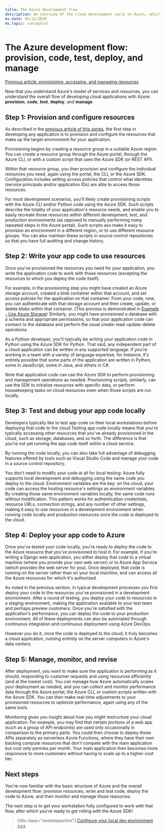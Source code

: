 ```yaml
---
title: The Azure development flow
description: An overview of the cloud development cycle on Azure, which involves provisioning, coding, testing, deployment, and management.
ms.date: 05/12/2020
ms.topic: conceptual
---
```


# The Azure development flow: provision, code, test, deploy, and manage

[Previous article: provisioning, accessing, and managing resources](cloud-development-provisioning.md)

Now that you understand Azure's model of services and resources, you can understand the overall flow of developing cloud applications with Azure: **provision**, **code**, **test**, **deploy**, and **manage**.

## Step 1: Provision and configure resources

As described in the [previous article of this series](cloud-development-provisioning.md), the first step in developing any application is to provision and configure the resources that make up the target environment for your application.

Provisioning begins by creating a resource group in a suitable Azure region. You can create a resource group through the Azure portal, through the Azure CLI, or with a custom script that uses the Azure SDK (or REST API).

Within that resource group, you then provision and configure the individual resources you need, again using the portal, the CLI, or the Azure SDK. Configuration includes setting access policies that control what identities (service principals and/or application IDs) are able to access those resources.

For most development scenarios, you'll likely create provisioning scripts with the Azure CLI and/or Python code using the Azure SDK. Such scripts describe the totality of your application's resource needs, and enable you to easily recreate those resources within different development, test, and production environments (as opposed to manually performing many repeated steps in the Azure portal). Such scripts aso make it easy to provision an environment in a different region, or to use different resource groups. You can also maintain these scripts in source control repositories so that you have full auditing and change history.

## Step 2: Write your app code to use resources

Once you've provisioned the resources you need for your application, you write the application code to work with those resources (excepting the resources to which you deploy the code itself).

For example, in the provisioning step you might have created an Azure storage account, created a blob container within that account, and set access policies for the application on that container. From your code, now, you can authenticate with that storage account and then create, update, or delete blobs within that container. (This process is demonstrated in [Example - Use Azure Storage](azure-sdk-example-storage.md)) Similarly, you might have provisioned a database with a schema and appropriate permissions, so that your application code can connect to the database and perform the usual create-read-update-delete operations.

As a Python developer, you'll typically be writing your application code in Python using the Azure SDK for Python. That said, any independent part of a cloud application can be written in any supported language. If you're working in a team with a variety of language expertise, for instance, it's entirely possible that some parts of the application are written in Python, some in JavaScript, some in Java, and others in C#.

Note that application code can use the Azure SDK to perform provisioning and management operations as needed. Provisioning scripts, similarly, can use the SDK to initialize resources with specific data, or perform housekeeping tasks on cloud resources even when those scripts are run locally.

## Step 3: Test and debug your app code locally

Developers typically like to test app code on their local workstations before deploying that code to the cloud Testing app code locally means that you're typically accessing other resources that you've already provisioned in the cloud, such as storage, databases, and so forth. The difference is that you're not yet running the app code itself within a cloud service.

By running the code locally, you can also take full advantage of debugging features offered by tools such as Visual Studio Code and manage your code in a source control repository.

You don't need to modify your code at all for local testing: Azure fully supports local development and debugging using the same code you deploy to the cloud. Environment variables are the key: on the cloud, your code can access the hosting resource's settings as environment variables. By creating those same environment variables locally, the same code runs without modification. This pattern works for authentication credentials, resource URLs, connection strings, and any number of other settings, making it easy to use resources in a development environment when running code locally and production resources once the code is deployed to the cloud.

## Step 4: Deploy your app code to Azure

Once you've tested your code locally, you're ready to deploy the code to the Azure resource that you've provisioned to host it. For example, if you're writing a Django web application, you either deploy that code to a virtual machine (where you provide your own web server) or to Azure App Service (which provides the web server for you). Once deployed, that code is running on the server rather than on your local machine, and can access all the Azure resources for which it's authorized.

As noted in the previous section, in typical development processes you first deploy your code to the resources you've provisioned in a development environment. After a round of testing, you deploy your code to resources in a staging environment, making the application available to your test team and perhaps preview customers. Once you're satisfied with the application's performance, you can deploy the code to your production environment. All of these deployments can also be automated through continuous integration and continuous deployment using Azure DevOps.

However you do it, once the code is deployed to the cloud, it truly becomes a cloud application, running entirely on the server computers in Azure's data centers.

## Step 5: Manage, monitor, and revise

After deployment, you want to make sure the application is performing as it should, responding to customer requests and using resources efficiently (and at the lowest cost). You can manage how Azure automatically scales your deployment as needed, and you can collect and monitor performance data through the Azure portal, the Azure CLI, or custom scripts written with the Azure SDK. You can then make real-time adjustments to your provisioned resources to optimize performance, again using any of the same tools.

Monitoring gives you insight about how you might restructure your cloud application. For example, you may find that certain portions of a web app (such as a group of API endpoints) are used only occasionally in comparison to the primary parts. You could then choose to deploy those APIs separately as serverless Azure Functions, where they have their own backing compute resources that don't compete with the main application but cost only pennies per month. Your main application then becomes more responsive to more customers without having to scale up to a higher-cost tier.

## Next steps

You're now familiar with the basic structure of Azure and the overall development flow: provision resources, write and test code, deploy the code to Azure, and then monitor and manage those resources.

The next step is to get your workstation fully configured to work with that flow, after which you're ready to get rolling with the Azure SDK!

> [!div class="nextstepaction"]
> [Configure your local dev environment >>>](configure-local-development-environment.md)
